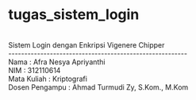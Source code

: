 # tugas_sistem_login 
<br>
Sistem Login dengan Enkripsi Vigenere Chipper <br>
-------------------------------------------------------- <br>
Nama              : Afra Nesya Apriyanthi <br>
NIM               : 312110614 <br>
Mata Kuliah       : Kriptografi <br>
Dosen Pengampu    : Ahmad Turmudi Zy, S.Kom., M.Kom <br>
